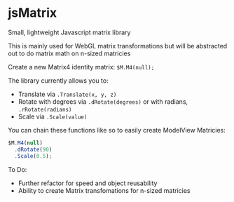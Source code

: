 # jsMatrix
Small, lightweight Javascript matrix library

This is mainly used for WebGL matrix transformations but will be abstracted out to do matrix math on n-sized matricies

Create a new Matrix4 identity matrix: `$M.M4(null);`

The library currently allows you to:
  - Translate via `.Translate(x, y, z)`
  - Rotate with degrees via `.dRotate(degrees)` or with radians, `.rRotate(radians)`
  - Scale via `.Scale(value)`

You can chain these functions like so to easily create ModelView Matricies:
  ```js
  $M.M4(null)
    .dRotate(90)
    .Scale(0.5);
```

To Do:
  - Further refactor for speed and object reusability
  - Ability to create Matrix transfomations for n-sized matricies
